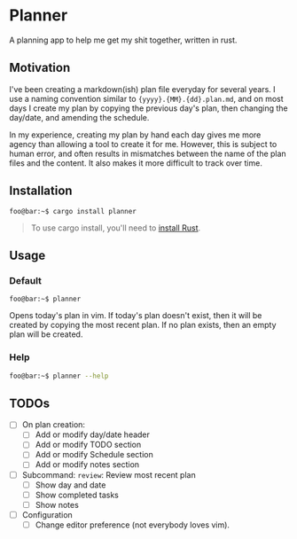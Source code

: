 # Planner

A planning app to help me get my shit together, written in rust.

## Motivation

I've been creating a markdown(ish) plan file everyday for several years.  I use a naming convention similar to `{yyyy}.{MM}.{dd}.plan.md`, and on most days I create my plan by copying the previous day's plan, then changing the day/date, and amending the schedule.  

In my experience, creating my plan by hand each day gives me more agency than allowing a tool to create it for me.  However, this is subject to human error, and often results in mismatches between the name of the plan files and the content.  It also makes it more difficult to track over time.

## Installation

```console
foo@bar:~$ cargo install planner
```

> To use cargo install, you'll need to [install Rust](https://www.rust-lang.org/tools/install).

## Usage

### Default

```console
foo@bar:~$ planner
```

Opens today's plan in vim.  If today's plan doesn't exist, then it will be created by copying the most recent plan.  If no plan exists, then an empty plan will be created.

### Help

```sh
foo@bar:~$ planner --help
```

## TODOs

- [ ] On plan creation:
  - [ ] Add or modify day/date header
  - [ ] Add or modify TODO section
  - [ ] Add or modify Schedule section
  - [ ] Add or modify notes section
- [ ] Subcommand: `review`: Review most recent plan
  - [ ] Show day and date
  - [ ] Show completed tasks
  - [ ] Show notes
- [ ] Configuration
  - [ ] Change editor preference (not everybody loves vim).
